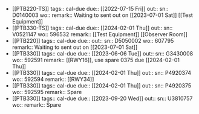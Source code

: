 - [[PTB220-TS]] 
  tags:: cal-due
  due:: [[2022-07-15 Fri]]
  out::
  sn:: D0140003
  wo:: 
  remark:: Waiting to sent out on [[2023-07-01 Sat]] [[Test Equipment]]
- [[PTB330-TS]] 
  tags:: cal-due
  due:: [[2024-02-01 Thu]]
  out::
  sn:: V0521147
  wo:: 596532
  remark:: [[Test Equipment]] [[Observer Room]]
- [[PTB220]] 
  tags:: cal-due
  due::
  out::
  sn:: D5050002
  wo:: 607795
  remark:: Waiting to sent out on [[2023-07-01 Sat]]
- [[PTB330]] 
  tags:: cal-due
  due:: [[2023-06-06 Tue]]
  out:: 
  sn:: G3430008
  wo:: 592591
  remark:: [[RWY16]], use spare 0375 due [[2024-02-01 Thu]]
- [[PTB330]] 
  tags:: cal-due
  due:: [[2024-02-01 Thu]]
  out::
  sn:: P4920374
  wo:: 592594
  remark:: [[RWY34]]
- [[PTB330]] 
  tags:: cal-due
  due:: [[2024-02-01 Thu]]
  out::
  sn:: P4920375
  wo:: 592595
  remark:: Spare
- [[PTB330]] 
  tags:: cal-due
  due:: [[2023-09-20 Wed]]
  out::
  sn:: U3810757
  wo:: 
  remark:: Spare